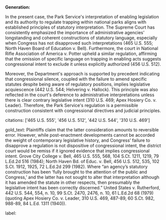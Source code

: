 **Generation:**

In the present case, the Park Service's interpretation of enabling legislation and its authority to regulate trapping within national parks aligns with established principles of statutory interpretation. The Supreme Court has consistently emphasized the importance of administrative agencies' longstanding and coherent constructions of statutory language, especially when Congress has not disapproved such interpretations (465 U.S. 555; North Haven Board of Education v. Bell). Furthermore, the court in National Rifle Association of America v. Potter upheld a similar regulation, affirming that the omission of specific language on trapping in enabling acts suggests congressional intent to exclude it unless explicitly authorized (456 U.S. 512).

Moreover, the Department's approach is supported by precedent indicating that congressional silence, coupled with the failure to amend specific statutes despite being aware of regulatory positions, implies legislative acquiescence (442 U.S. 544; Helvering v. Hallock). This principle was also reflected in the court's deference to administrative interpretations unless there is clear contrary legislative intent (310 U.S. 469; Apex Hosiery Co. v. Leader). Therefore, the Park Service's regulation is a permissible construction consistent with congressional directives and judicial principles.

citations: ['465 U.S. 555', '456 U.S. 512', '442 U.S. 544', '310 U.S. 469']

gold_text: Plaintiffs claim that the latter consideration amounts to reversible error. However, while post-enactment developments cannot be accorded the weight of contemporary legislative history, and Congress’ failure to disapprove a regulation is not dispositive of congressional intent, the district court would be remiss if it ignored evidence that implies congressional intent. Grove City College v. Bell, 465 U.S. 555, 568, 104 S.Ct. 1211, 1219, 79 L.Ed.2d 516 (1984); North Haven Bd. of Educ. v. Bell, 456 U.S. 512, 535, 102 S.Ct. 1912, 1925, 72 L.Ed.2d 299 (1982). Where “an agency’s statutory construction has been ‘fully brought to the attention of the public and Congress,’ and the latter has not sought to alter that interpretation although it has amended the statute in other respects, then presumably the legislative intent has been correctly discerned.” United States v. Rutherford, 442 U.S. 544, 554, n. 10, 99 S.Ct. 2470, 2476, n. 10, 61 L.Ed.2d 68 (1979) (quoting Apex Hosiery Co. v. Leader, 310 U.S. 469, 487-89, 60 S.Ct. 982, 988-89, 84 L.Ed. 1311 (1940)).

label: 